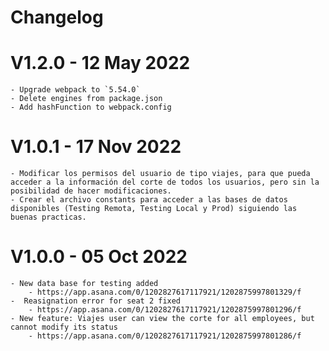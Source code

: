 # Changelog

# V1.2.0 - 12 May 2022
	- Upgrade webpack to `5.54.0`
	- Delete engines from package.json
	- Add hashFunction to webpack.config

# V1.0.1 - 17 Nov 2022
	- Modificar los permisos del usuario de tipo viajes, para que pueda acceder a la información del corte de todos los usuarios, pero sin la posibilidad de hacer modificaciones.
	- Crear el archivo constants para acceder a las bases de datos disponibles (Testing Remota, Testing Local y Prod) siguiendo las buenas practicas.

# V1.0.0 - 05 Oct 2022
	- New data base for testing added
		- https://app.asana.com/0/1202827617117921/1202875997801329/f
	-  Reasignation error for seat 2 fixed
		- https://app.asana.com/0/1202827617117921/1202875997801296/f
	- New feature: Viajes user can view the corte for all employees, but cannot modify its status
		- https://app.asana.com/0/1202827617117921/1202875997801286/f